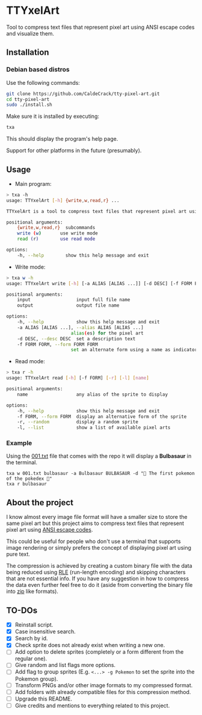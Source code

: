 # TTYxelArt 

Tool to compress text files that represent pixel art using ANSI escape codes and visualize them.

## Installation

### Debian based distros

Use the following commands:

```sh
git clone https://github.com/CaldeCrack/tty-pixel-art.git
cd tty-pixel-art
sudo ./install.sh
```

Make sure it is installed by executing:

```sh
txa
```

This should display the program's help page.

Support for other platforms in the future (presumably).

## Usage

- Main program:

```sh
> txa -h
usage: TTYxelArt [-h] {write,w,read,r} ...

TTYxelArt is a tool to compress text files that represent pixel art using ANSI escape codes and visualize them.

positional arguments:
	{write,w,read,r}  subcommands
	write (w)       use write mode
	read (r)        use read mode

options:
	-h, --help        show this help message and exit
```

- Write mode:
```sh
> txa w -h
usage: TTYxelArt write [-h] [-a ALIAS [ALIAS ...]] [-d DESC] [-f FORM FORM] input [output]

positional arguments:
	input                 input full file name
	output                output file name

options:
	-h, --help            show this help message and exit
	-a ALIAS [ALIAS ...], --alias ALIAS [ALIAS ...]
						alias(es) for the pixel art
	-d DESC, --desc DESC  set a description text
	-f FORM FORM, --form FORM FORM
						set an alternate form using a name as indicator of the sprite
```

- Read mode:
```sh
> txa r -h
usage: TTYxelArt read [-h] [-f FORM] [-r] [-l] [name]

positional arguments:
	name                  any alias of the sprite to display

options:
	-h, --help            show this help message and exit
	-f FORM, --form FORM  display an alternative form of the sprite
	-r, --random          display a random sprite
	-l, --list            show a list of available pixel arts
```

### Example

Using the [001.txt](https://github.com/shinya/pokemon-terminal-art/blob/main/fullcolor/bw/001.txt) file that comes with the repo it will display a **Bulbasaur** in the terminal.

```
txa w 001.txt bulbasaur -a Bulbasaur BULBASAUR -d "🌿 The first pokemon of the pokedex 🌿"
txa r bulbasaur
```

## About the project

I know almost every image file format will have a smaller size to store the same pixel art but this project aims to compress text files that represent pixel art using [ANSI escape codes](https://en.wikipedia.org/wiki/ANSI_escape_code).

This could be useful for people who don't use a terminal that supports image rendering or simply prefers the concept of displaying pixel art using pure text.

The compression is achieved by creating a custom binary file with the data being reduced using [RLE](https://en.wikipedia.org/wiki/Run-length_encoding) (run-length encoding) and skipping characters that are not essential info. If you have any suggestion in how to compress the data even further feel free to do it (aside from converting the binary file into [zip](https://en.wikipedia.org/wiki/ZIP_(file_format)) like formats).

## TO-DOs

- [x] Reinstall script.
- [x] Case insensitive search.
- [x] Search by id.
- [x] Check sprite does not already exist when writing a new one.
- [ ] Add option to delete sprites (completely or a form different from the regular one).
- [ ] Give random and list flags more options.
- [ ] Add flag to group sprites (E.g. `<...> -g Pokemon` to set the sprite into the Pokemon group).
- [ ] Transform PNGs and/or other image formats to my compressed format.
- [ ] Add folders with already compatible files for this compression method.
- [ ] Upgrade this README.
- [ ] Give credits and mentions to everything related to this project.
